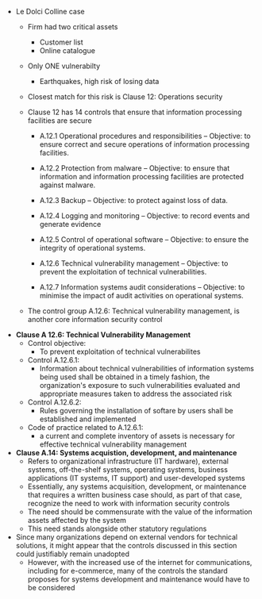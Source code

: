 - Le Dolci Colline case
	- Firm had two critical assets
		- Customer list
		- Online catalogue
	- Only ONE vulnerabilty
		- Earthquakes, high risk of losing data
	- Closest match for this risk is Clause 12: Operations security
	- Clause 12 has 14 controls that ensure that information processing facilities are secure
		- A.12.1 Operational procedures and responsibilities – Objective: to ensure correct and secure operations of information processing facilities.

		- A.12.2 Protection from malware – Objective: to ensure that information and information processing facilities are protected against malware.

		- A.12.3 Backup – Objective: to protect against loss of data.

		- A.12.4 Logging and monitoring – Objective: to record events and generate evidence
	 
		-  A.12.5 Control of operational software – Objective: to ensure the integrity of operational systems.
	 
		-  A.12.6 Technical vulnerability management – Objective: to prevent the exploitation of technical vulnerabilities.
	 
		-  A.12.7 Information systems audit considerations – Objective: to minimise the impact of audit activities on operational systems.
	 
	-  The control group A.12.6: Technical vulnerability management, is another core information security control
-  **Clause A 12.6: Technical Vulnerability Management**
	-  Control objective:
		-  To prevent exploitation of technical vulnerabilites
	-  Control A.12.6.1:
		-  Information about technical vulnerabilities of information systems being used shall be obtained in a timely fashion, the organization's exposure to such vulnerabilities evaluated and appropriate measures taken to address the associated risk
	-  Control A.12.6.2:
		-  Rules governing the installation of softare by users shall be established and implemented
	-  Code of practice related to A.12.6.1:
		-  a current and complete inventory of assets is necessary for effective technical vulnerability management
-  **Clause A.14: Systems acquistion, development, and maintenance**
	-  Refers to organizational infrastructure (IT hardware), external systems, off-the-shelf systems, operating systems, business applications (IT systems, IT support) and user-developed systems
	-  Essentially, any systems acquisition, development, or maintenance that requires a written business case should, as part of that case, recognize the need to work with information security controls
	-  The need should be commensurate with the value of the information assets affected by the system
	-  This need stands alongside other statutory regulations
-  Since many organizations depend on external vendors for technical solutions, it might appear that the controls discussed in this section could justifiably remain unadopted
	-  However, with the increased use of the internet for communications, including for e-commerce, many of the controls the standard proposes for systems development and maintenance would have to be considered

	  